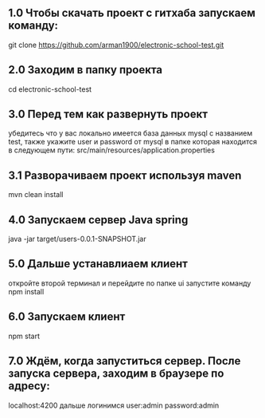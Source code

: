 ## 1.0 Чтобы скачать проект c гитхаба запускаем команду:
 git clone https://github.com/arman1900/electronic-school-test.git

## 2.0 Заходим в папку проекта

cd electronic-school-test 
## 3.0 Перед тем как развернуть проект
убедитесь что у вас локально имеется база данных mysql с названием test, также укажите user и password от mysql в папке которая находится в следующем пути: src/main/resources/application.properties
## 3.1 Разворачиваем проект используя maven
mvn clean install

## 4.0 Запускаем сервер Java spring
java -jar target/users-0.0.1-SNAPSHOT.jar

## 5.0 Дальше устанавлиаем клиент 
откройте второй терминал и перейдите по папке ui
запустите команду npm install
## 6.0 Запускаем клиент
npm start
## 7.0 Ждём, когда запуститься сервер. После запуска сервера, заходим в браузере по адресу:
localhost:4200
дальше логинимся user:admin password:admin
